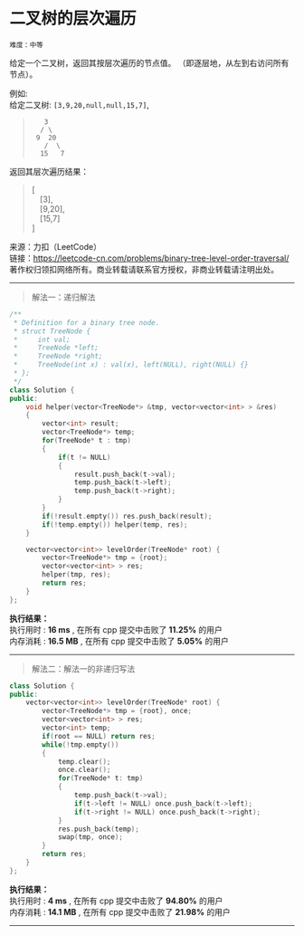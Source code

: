 # 二叉树的层次遍历 #  
`难度：中等` 

给定一个二叉树，返回其按层次遍历的节点值。 （即逐层地，从左到右访问所有节点）。  

例如:  
给定二叉树: `[3,9,20,null,null,15,7]`,    
>```  
>    3
>   / \
>  9  20
>    /  \
>   15   7
>```  
返回其层次遍历结果：  
>[  
>&emsp;[3],  
>&emsp;[9,20],  
>&emsp;[15,7]  
>]  

来源：力扣（LeetCode）  
链接：https://leetcode-cn.com/problems/binary-tree-level-order-traversal/  
著作权归领扣网络所有。商业转载请联系官方授权，非商业转载请注明出处。  

---  
>解法一：递归解法  

```C++
/**
 * Definition for a binary tree node.
 * struct TreeNode {
 *     int val;
 *     TreeNode *left;
 *     TreeNode *right;
 *     TreeNode(int x) : val(x), left(NULL), right(NULL) {}
 * };
 */
class Solution {
public:
    void helper(vector<TreeNode*> &tmp, vector<vector<int> > &res)
    {
        vector<int> result;
        vector<TreeNode*> temp;
        for(TreeNode* t : tmp)
        {
            if(t != NULL)
            {
                result.push_back(t->val);
                temp.push_back(t->left);
                temp.push_back(t->right);
            }
        }
        if(!result.empty()) res.push_back(result);
        if(!temp.empty()) helper(temp, res);
    }

    vector<vector<int>> levelOrder(TreeNode* root) {
        vector<TreeNode*> tmp = {root};
        vector<vector<int> > res;
        helper(tmp, res);
        return res;
    }
};
```  

**执行结果：**  
执行用时 : **16 ms** , 在所有 cpp 提交中击败了 **11.25%** 的用户  
内存消耗 : **16.5 MB** , 在所有 cpp 提交中击败了 **5.05%** 的用户  

---  
>解法二：解法一的非递归写法  

```C++
class Solution {
public:
    vector<vector<int>> levelOrder(TreeNode* root) {
        vector<TreeNode*> tmp = {root}, once;
        vector<vector<int> > res;
        vector<int> temp;
        if(root == NULL) return res;
        while(!tmp.empty())
        {
            temp.clear();
            once.clear();
            for(TreeNode* t: tmp)
            {
                temp.push_back(t->val);
                if(t->left != NULL) once.push_back(t->left);
                if(t->right != NULL) once.push_back(t->right);
            }
            res.push_back(temp);
            swap(tmp, once);
        }
        return res;
    }
};
```  

**执行结果：**  
执行用时 : **4 ms** , 在所有 cpp 提交中击败了 **94.80%** 的用户  
内存消耗 : **14.1 MB** , 在所有 cpp 提交中击败了 **21.98%** 的用户  

---  